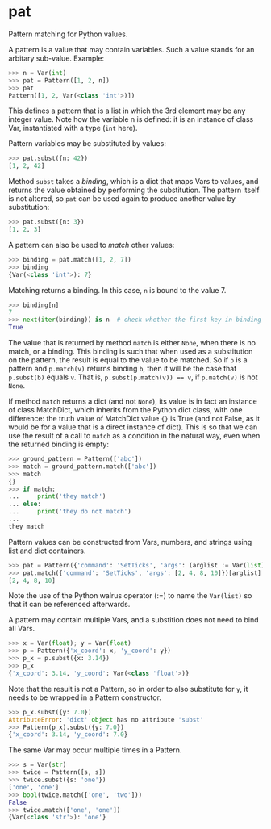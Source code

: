 # pat
Pattern matching for Python values.

A pattern is a value that may contain variables. Such a value stands for an arbitary sub-value. Example:
```python
>>> n = Var(int)
>>> pat = Pattern([1, 2, n])
>>> pat
Pattern([1, 2, Var(<class 'int'>)])
```
This defines a pattern that is a list in which the 3rd element may be any integer value. Note how the variable n is defined: it is an instance of class Var, instantiated with a type (```int``` here).

Pattern variables may be substituted by values:
```python
>>> pat.subst({n: 42})
[1, 2, 42]
```
Method ```subst``` takes a *binding*, which is a dict that maps Vars to values, and returns the value obtained by performing the substitution. The pattern itself is not altered, so ```pat``` can be used again to produce another value by substitution:
```python
>>> pat.subst({n: 3})
[1, 2, 3]
```
A pattern can also be used to *match* other values:
```python
>>> binding = pat.match([1, 2, 7])
>>> binding
{Var(<class 'int'>): 7}
```
Matching returns a binding. In this case, ```n``` is bound to the value 7.
```python
>>> binding[n]
7
>>> next(iter(binding)) is n  # check whether the first key in binding is the same object as n
True
```
The value that is returned by method ```match``` is either ```None```, when there is no match, or a binding. This binding is such that when used as a substitution on the pattern, the result is equal to the value to be matched. So if ```p``` is a pattern and ```p.match(v)``` returns binding ```b```, then it will be the case that ```p.subst(b)``` equals ```v```. That is, ```p.subst(p.match(v)) == v```, if ```p.match(v)``` is not ```None```.

If method ```match``` returns a dict (and not ```None```), its value is in fact an instance of class MatchDict, which inherits from the Python dict class, with one difference: the truth value of MatchDict value ```{}``` is True (and not False, as it would be for a value that is a direct instance of dict). This is so that we can use the result of a call to ```match``` as a condition in the natural way, even when the returned binding is empty:
```python
>>> ground_pattern = Pattern(['abc'])
>>> match = ground_pattern.match(['abc'])
>>> match
{}
>>> if match:
...     print('they match')
... else:
...     print('they do not match')
...
they match
```

Pattern values can be constructed from Vars, numbers, and strings using list and dict containers.
```python
>>> pat = Pattern({'command': 'SetTicks', 'args': (arglist := Var(list))})
>>> pat.match({'command': 'SetTicks', 'args': [2, 4, 8, 10]})[arglist]
[2, 4, 8, 10]
```
Note the use of the Python walrus operator (:=) to name the ```Var(list)``` so that it can be referenced afterwards.

A pattern may contain multiple Vars, and a substition does not need to bind all Vars.
```python
>>> x = Var(float); y = Var(float)
>>> p = Pattern({'x_coord': x, 'y_coord': y})
>>> p_x = p.subst({x: 3.14})
>>> p_x
{'x_coord': 3.14, 'y_coord': Var(<class 'float'>)}
```
Note that the result is not a Pattern, so in order to also substitute for ```y```, it needs to be wrapped in a Pattern constructor.
```python
>>> p_x.subst({y: 7.0})
AttributeError: 'dict' object has no attribute 'subst'
>>> Pattern(p_x).subst({y: 7.0})
{'x_coord': 3.14, 'y_coord': 7.0}
```

The same Var may occur multiple times in a Pattern.
```python
>>> s = Var(str)
>>> twice = Pattern([s, s])
>>> twice.subst({s: 'one'})
['one', 'one']
>>> bool(twice.match(['one', 'two']))
False
>>> twice.match(['one', 'one'])
{Var(<class 'str'>): 'one'}
```
